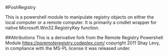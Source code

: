 #PoshRegistry

This is a powershell module to manipulate registry objects on either the local computer or a remote computer.
It is primarily a cmdlet wrapper for native Microsoft.Win32.RegistryKey function.

##Attributions
This is a derivative fork from the Remote Registry Powershell Module https://psremoteregistry.codeplex.com/ copyright 2011 Shay Levy, in compliance with the MS-PL license it was released under.